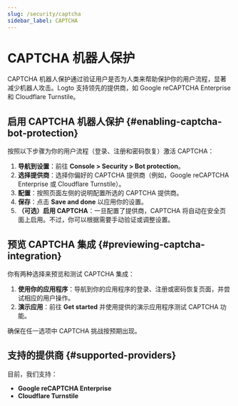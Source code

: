 ```yaml
---
slug: /security/captcha
sidebar_label: CAPTCHA
---
```


# CAPTCHA 机器人保护

CAPTCHA 机器人保护通过验证用户是否为人类来帮助保护你的用户流程，显著减少机器人攻击。Logto 支持领先的提供商，如 Google reCAPTCHA Enterprise 和 Cloudflare Turnstile。

## 启用 CAPTCHA 机器人保护 {#enabling-captcha-bot-protection}

按照以下步骤为你的用户流程（登录、注册和密码恢复）激活 CAPTCHA：

1. **导航到设置**：前往 **Console > Security > Bot protection**。
2. **选择提供商**：选择你偏好的 CAPTCHA 提供商（例如，Google reCAPTCHA Enterprise 或 Cloudflare Turnstile）。
3. **配置**：按照页面左侧的说明配置所选的 CAPTCHA 提供商。
4. **保存**：点击 **Save and done** 以应用你的设置。
5. **（可选）启用 CAPTCHA**：一旦配置了提供商，CAPTCHA 将自动在安全页面上启用。不过，你可以根据需要手动验证或调整设置。

## 预览 CAPTCHA 集成 {#previewing-captcha-integration}

你有两种选择来预览和测试 CAPTCHA 集成：

1. **使用你的应用程序**：导航到你的应用程序的登录、注册或密码恢复页面，并尝试相应的用户操作。
2. **演示应用**：前往 **Get started** 并使用提供的演示应用程序测试 CAPTCHA 功能。

确保在任一选项中 CAPTCHA 挑战按预期出现。

## 支持的提供商 {#supported-providers}

目前，我们支持：

- **Google reCAPTCHA Enterprise**
- **Cloudflare Turnstile**
